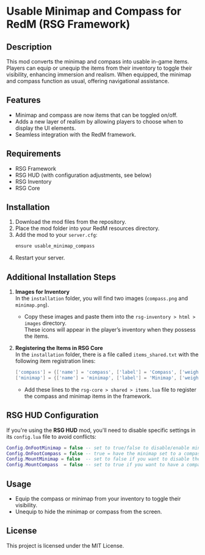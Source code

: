 
# Usable Minimap and Compass for RedM (RSG Framework)

## Description
This mod converts the minimap and compass into usable in-game items. Players can equip or unequip the items from their inventory to toggle their visibility, enhancing immersion and realism. When equipped, the minimap and compass function as usual, offering navigational assistance.

## Features
- Minimap and compass are now items that can be toggled on/off.
- Adds a new layer of realism by allowing players to choose when to display the UI elements.
- Seamless integration with the RedM framework.

## Requirements
- RSG Framework
- RSG HUD (with configuration adjustments, see below)
- RSG Inventory
- RSG Core

## Installation
1. Download the mod files from the repository.
2. Place the mod folder into your RedM resources directory.
3. Add the mod to your `server.cfg`:
   ```bash
   ensure usable_minimap_compass
   ```
4. Restart your server.

## Additional Installation Steps
1. **Images for Inventory**  
   In the `installation` folder, you will find two images (`compass.png` and `minimap.png`).  
   - Copy these images and paste them into the `rsg-inventory > html > images` directory.  
   These icons will appear in the player’s inventory when they possess the items.

2. **Registering the Items in RSG Core**  
   In the `installation` folder, there is a file called `items_shared.txt` with the following item registration lines:
   
   ```lua
   ['compass'] = {['name'] = 'compass', ['label'] = 'Compass', ['weight'] = 100, ['type'] = 'item', ['image'] = 'compass.png', ['unique'] = true, ['useable'] = true, ['shouldClose'] = true, ['combinable'] = nil, ['level'] = 0, ['description'] = 'A handy compass for navigation.'},
   ['minimap'] = {['name'] = 'minimap', ['label'] = 'Minimap', ['weight'] = 100, ['type'] = 'item', ['image'] = 'minimap.png', ['unique'] = true, ['useable'] = true, ['shouldClose'] = true, ['combinable'] = nil, ['level'] = 0, ['description'] = 'A useful minimap for quick navigation.'},
   ```

   - Add these lines to the `rsg-core > shared > items.lua` file to register the compass and minimap items in the framework.

## RSG HUD Configuration
If you're using the **RSG HUD** mod, you'll need to disable specific settings in its `config.lua` file to avoid conflicts:

```lua
Config.OnFootMinimap = false -- set to true/false to disable/enable minimap when on foot
Config.OnFootCompass = false -- true = have the minimap set to a compass instead of off or normal minimap
Config.MountMinimap = false  -- set to false if you want to disable the minimap when on mount
Config.MountCompass  = false -- set to true if you want to have a compass instead of normal minimap while on a mount
```

## Usage
- Equip the compass or minimap from your inventory to toggle their visibility.
- Unequip to hide the minimap or compass from the screen.

## License
This project is licensed under the MIT License.
